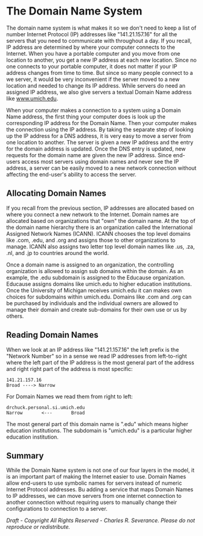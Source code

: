 The Domain Name System
======================

The domain name system is what makes it so we don't need to keep a list of
number Internet Protocol (IP) addresses like "141.21.157.16" for all the
servers that you need to communicate with throughout a day.  If you recall, IP
address are determined by where your computer connects to the Internet.   When
you have a portable computer and you move from one location to another, you get
a new IP address at each new location.  Since no one connects to your portable
computer, it does not matter if your IP address changes from time to time. But
since so many people connect to a we server, it would be very inconvenient if
the server moved to a new location and needed to change its IP address.   While
servers do need an assigned IP address, we also give servers a textual Domain
Name address like www.umich.edu.

When your computer makes a connection to a system using a Domain Name address,
the first thing your computer does is look up the corresponding IP address for
the Domain Name.   Then your computer makes the connection using the IP
address.   By taking the separate step of looking up the IP address for a DNS
address, it is very easy to move a server from one location to another.   The
server is given a new IP address and the entry for the domain address is
updated.   Once the DNS entry is updated, new requests for the domain name are
given the new IP address.  Since end-users access most servers using domain
names and never see the IP address, a server can be easily moved to a new
network connection without affecting the end-user's ability to access the
server.

Allocating Domain Names
-----------------------

If you recall from the previous section, IP addresses are allocated based on
where you connect a new network to the Internet.   Domain names are allocated
based on organizations that "own" the domain name.  At the top of the domain
name hierarchy there is an organization called the International Assigned
Network Names (ICANN).  ICANN chooses the top level domains like .com, .edu,
and .org and assigns those to other organizations to manage.  ICANN also
assigns two letter top level domain names like .us, .za, .nl, and .jp to
countries around the world.

Once a domain name is assigned to an organization, the controlling organization
is allowed to assign sub domains within the domain.  As an example, the .edu
subdomain is assigned to the Educause organization.  Educause assigns domains
like umich.edu to higher education institutions.  Once the University of
Michigan receives umich.edu it can makes own choices for subdomains within
umich.edu.  Domains like .com and .org can be purchased by individuals and the
individual owners are allowed to manage their domain and create sub-domains for
their own use or us by others.

Reading Domain Names
--------------------

When we look at an IP address like "141.21.157.16" the left prefix is the
"Network Number" so in a sense we read IP addresses from left-to-right where
the left part of the IP address is the most general part of the address and
right right part of the address is most specific:

    141.21.157.16
    Broad ----> Narrow

For Domain Names we read them from right to left:

    drchuck.personal.si.umich.edu
    Narrow       <---       Broad

The most general part of this domain name is ".edu" which means higher
education institutions.  The subdomain is "umich.edu" is a particular higher
education institution.

Summary
-------

While the Domain Name system is not one of our four layers in the model, it is
an important part of making the Internet easier to use.  Domain Names allow
end-users to use symbolic names for servers instead of numeric Internet
Protocol addresses.  Bu adding a service that maps Domain Names to IP
addresses, we can move servers from one internet connection to another
connection without requiring users to manually change their configurations to
connection to a server.





*Draft - Copyright All Rights Reserved - Charles R. Severance.
Please do not reproduce or redistribute.*
